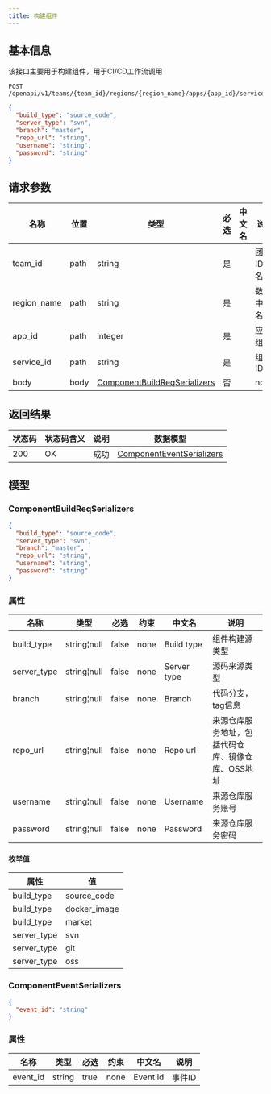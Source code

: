 ```yaml
---
title: 构建组件
---
```


## 基本信息

该接口主要用于构建组件，用于CI/CD工作流调用

```shell title="请求路径"
POST /openapi/v1/teams/{team_id}/regions/{region_name}/apps/{app_id}/services/{service_id}/build
```

```json title="Body 请求体示例"
{
  "build_type": "source_code",
  "server_type": "svn",
  "branch": "master",
  "repo_url": "string",
  "username": "string",
  "password": "string"
}
```

## 请求参数

| 名称        | 位置 | 类型                                                         | 必选 | 中文名 | 说明         |
| ----------- | ---- | ------------------------------------------------------------ | ---- | ------ | ------------ |
| team_id     | path | string                                                       | 是   |        | 团队ID、名称 |
| region_name | path | string                                                       | 是   |        | 数据中心名称 |
| app_id      | path | integer                                                      | 是   |        | 应用组id     |
| service_id  | path | string                                                       | 是   |        | 组件ID       |
| body        | body | [ComponentBuildReqSerializers](#schemacomponentbuildreqserializers) | 否   |        | none         |

## 返回结果

| 状态码 | 状态码含义                                              | 说明 | 数据模型                                                     |
| ------ | ------------------------------------------------------- | ---- | ------------------------------------------------------------ |
| 200    | OK | 成功 | [ComponentEventSerializers](#schemacomponenteventserializers) |

## 模型

### ComponentBuildReqSerializers<a id="schemacomponentbuildreqserializers"></a>

```json
{
  "build_type": "source_code",
  "server_type": "svn",
  "branch": "master",
  "repo_url": "string",
  "username": "string",
  "password": "string"
}
```

### 属性

| 名称        | 类型        | 必选  | 约束 | 中文名      | 说明                                              |
| ----------- | ----------- | ----- | ---- | ----------- | ------------------------------------------------- |
| build_type  | string¦null | false | none | Build type  | 组件构建源类型                                    |
| server_type | string¦null | false | none | Server type | 源码来源类型                                      |
| branch      | string¦null | false | none | Branch      | 代码分支，tag信息                                 |
| repo_url    | string¦null | false | none | Repo url    | 来源仓库服务地址，包括代码仓库、镜像仓库、OSS地址 |
| username    | string¦null | false | none | Username    | 来源仓库服务账号                                  |
| password    | string¦null | false | none | Password    | 来源仓库服务密码                                  |

#### 枚举值

| 属性        | 值           |
| ----------- | ------------ |
| build_type  | source_code  |
| build_type  | docker_image |
| build_type  | market       |
| server_type | svn          |
| server_type | git          |
| server_type | oss          |

### ComponentEventSerializers<a id="schemacomponenteventserializers"></a>

```json
{
  "event_id": "string"
}
```

### 属性

| 名称     | 类型   | 必选 | 约束 | 中文名   | 说明   |
| -------- | ------ | ---- | ---- | -------- | ------ |
| event_id | string | true | none | Event id | 事件ID |
